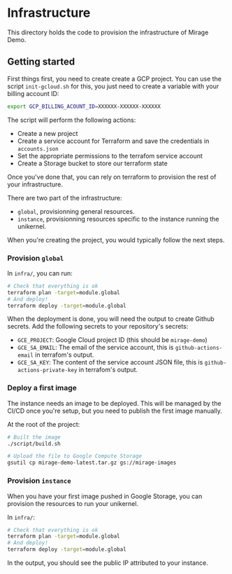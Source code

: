 # Infrastructure

This directory holds the code to provision the infrastructure of Mirage Demo.

## Getting started

First things first, you need to create create a GCP project.
You can use the script `init-gcloud.sh` for this, you just need to create a variable with your billing account ID:

```bash
export GCP_BILLING_ACOUNT_ID=XXXXXX-XXXXXX-XXXXXX
```

The script will perform the following actions:

- Create a new project
- Create a service account for Terraform and save the credentials in `accounts.json`
- Set the appropriate permissions to the terrafom service account
- Create a Storage bucket to store our terraform state

Once you've done that, you can rely on terraform to provision the rest of your infrastructure.

There are two part of the infrastructure:

- `global`, provisionning general resources.
- `instance`, provisionning resources specific to the instance running the unikernel.

When you're creating the project, you would typically follow the next steps.

### Provision `global`

In `infra/`, you can run:

```bash
# Check that everything is ok
terraform plan -target=module.global
# And deploy!
terraform deploy -target=module.global
```

When the deployment is done, you will need the output to create Github secrets. Add the following secrets to your repository's secrets:

- `GCE_PROJECT`: Google Cloud project ID (this should be `mirage-demo`)
- `GCE_SA_EMAIL`: The email of the service account, this is `github-actions-email` in terrafom's output.
- `GCE_SA_KEY`: The content of the service account JSON file, this is `github-actions-private-key` in terrafom's output.

### Deploy a first image

The instance needs an image to be deployed. This will be managed by the CI/CD once you're setup, but you need to publish the first image manually.

At the root of the project:

```bash
# Built the image
./script/build.sh

# Upload the file to Google Compute Storage 
gsutil cp mirage-demo-latest.tar.gz gs://mirage-images
```

### Provision `instance`

When you have your first image pushed in Google Storage, you can provision the resources to run your unikernel.

In `infra/`:

```bash
# Check that everything is ok
terraform plan -target=module.global
# And deploy!
terraform deploy -target=module.global
```

In the output, you should see the public IP attributed to your instance.